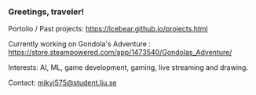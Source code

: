 ### Greetings, traveler!

<!--
**lcebear/lcebear** is a ✨ _special_ ✨ repository because its `README.md` (this file) appears on your GitHub profile.


Here are some ideas to get you started:
- 🔭 I’m currently working on ...
- 🌱 I’m currently learning ...
- 👯 I’m looking to collaborate on ...
- 🤔 I’m looking for help with ...
- 💬 Ask me about ...
- 📫 How to reach me: ...
- 😄 Pronouns: ...
- ⚡ Fun fact: ...
-->
Portolio / Past projects: https://lcebear.github.io/projects.html

Currently working on Gondola's Adventure : https://store.steampowered.com/app/1473540/Gondolas_Adventure/

Interests: AI, ML, game development, gaming, live streaming and drawing.

Contact: mikvi575@student.liu.se
